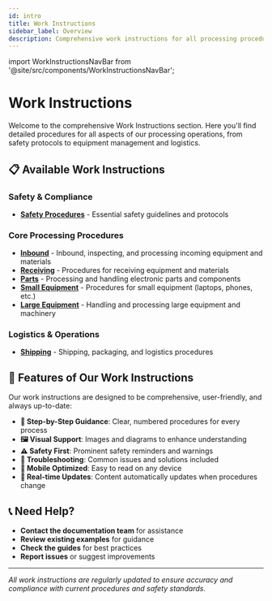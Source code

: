 ```yaml
---
id: intro
title: Work Instructions
sidebar_label: Overview
description: Comprehensive work instructions for all processing procedures and equipment management
---
```

import WorkInstructionsNavBar from '@site/src/components/WorkInstructionsNavBar';

<WorkInstructionsNavBar />

# Work Instructions

Welcome to the comprehensive Work Instructions section. Here you'll find detailed procedures for all aspects of our processing operations, from safety protocols to equipment management and logistics.

## 📋 **Available Work Instructions**

### Safety & Compliance
- **[Safety Procedures](/docs/work-instructions/safety-procedures)** - Essential safety guidelines and protocols

### Core Processing Procedures
- **[Inbound](/docs/work-instructions/inbound)** - Inbound, inspecting, and processing incoming equipment and materials
- **[Receiving](/docs/work-instructions/receiving)** - Procedures for receiving equipment and materials
- **[Parts](/docs/work-instructions/parts)** - Processing and handling electronic parts and components
- **[Small Equipment](/docs/work-instructions/small-equipment)** - Procedures for small equipment (laptops, phones, etc.)
- **[Large Equipment](/docs/work-instructions/large-equipment)** - Handling and processing large equipment and machinery

### Logistics & Operations
- **[Shipping](/docs/work-instructions/shipping)** - Shipping, packaging, and logistics procedures

## 🎨 **Features of Our Work Instructions**

Our work instructions are designed to be comprehensive, user-friendly, and always up-to-date:

- **📖 Step-by-Step Guidance**: Clear, numbered procedures for every process
- **🖼️ Visual Support**: Images and diagrams to enhance understanding
- **⚠️ Safety First**: Prominent safety reminders and warnings
- **🔧 Troubleshooting**: Common issues and solutions included
- **📱 Mobile Optimized**: Easy to read on any device
- **🔄 Real-time Updates**: Content automatically updates when procedures change

## 📞 **Need Help?**

- **Contact the documentation team** for assistance
- **Review existing examples** for guidance
- **Check the guides** for best practices
- **Report issues** or suggest improvements

---

*All work instructions are regularly updated to ensure accuracy and compliance with current procedures and safety standards.*